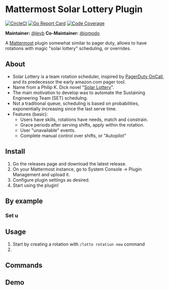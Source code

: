 # Mattermost Solar Lottery Plugin

[![CircleCI](https://circleci.com/gh/mattermost/mattermost-plugin-solar-lottery.svg?style=shield)](https://circleci.com/gh/mattermost/mattermost-plugin-solar-lottery)
[![Go Report Card](https://goreportcard.com/badge/github.com/mattermost/mattermost-plugin-solar-lottery)](https://goreportcard.com/report/github.com/mattermost/mattermost-plugin-solar-lottery)
[![Code Coverage](https://img.shields.io/codecov/c/github/mattermost/mattermost-plugin-solar-lottery/master.svg)](https://codecov.io/gh/mattermost/mattermost-plugin-solar-lottery)

**Maintainer:** [@levb](https://github.com/levb)
**Co-Maintainer:** [@iomodo](https://github.com/iomodo)

A [Mattermost](https://mattermost.com) plugin somewhat similar to pager duty, allows to have rotations with magic "solar lottery" scheduling, or overrides.

## About

- Solar Lottery is a team rotation scheduler, inspired by [PagerDuty OnCall](https://www.pagerduty.com/platform/on-call-management/), and its predecessor the early amazon.com pager tool.
- Name from a Philip K. Dick novel "[Solar Lottery](https://en.wikipedia.org/wiki/Solar_Lottery)".
- The main motivation to develop was to automate the Sustaining Engineering Team (SET) schedulng.
- Not a traditional queue, scheduling is based on probabilities, exponentially increasing since the last serve time.
- Features (basic):
  - Users have skills, rotations have needs, match and constrain.
  - Grace periods after serving shifts, apply within the rotation.
  - User "unavailable" events.
  - Complete manual control over shifts, or "Autopilot"

## Install

1. Go the releases page and download the latest release.
2. On your Mattermost instance, go to System Console -> Plugin Management and upload it.
3. Configure plugin settings as desired.
4. Start using the plugin!

## By example

### Set u



## Usage

1. Start by creating a rotation with `/lotto rotation new` command
2. 
## Commands 
## Demo

